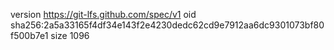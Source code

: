 version https://git-lfs.github.com/spec/v1
oid sha256:2a5a33165f4df34e143f2e4230dedc62cd9e7912aa6dc9301073bf80f500b7e1
size 1096
